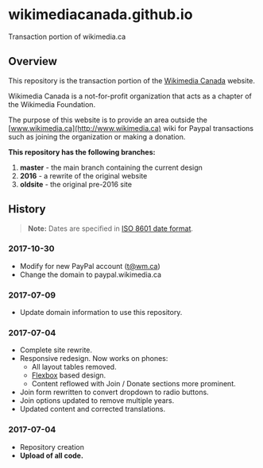 # wikimediacanada.github.io
Transaction portion of wikimedia.ca

## Overview
This repository is the transaction portion of the [Wikimedia Canada](http://www.wikimedia.ca) website.

Wikimedia Canada is a not-for-profit organization that acts as a chapter of the Wikimedia Foundation.

The purpose of this website is to provide an area outside the [www.wikimedia.ca](http://www.wikimedia.ca) wiki for Paypal transactions such as joining the organization or making a donation.

**This repository has the following branches:**

1. **master** - the main branch containing the current design
2. **2016** - a rewrite of the original website
3. **oldsite** - the original pre-2016 site

## History

> **Note:** Dates are specified in [ISO 8601 date format](https://www.iso.org/iso-8601-date-and-time-format.html).

### 2017-10-30
* Modify for new PayPal account (t@wm.ca)
* Change the domain to paypal.wikimedia.ca

### 2017-07-09
* Update domain information to use this repository.

### 2017-07-04
* Complete site rewrite.
* Responsive redesign. Now works on phones:
  * All layout tables removed.
  * [Flexbox](https://css-tricks.com/snippets/css/a-guide-to-flexbox/) based design.
  * Content reflowed with Join / Donate sections more prominent.
* Join form rewritten to convert dropdown to radio buttons.
* Join options updated to remove multiple years.
* Updated content and corrected translations.

### 2017-07-04
* Repository creation
* **Upload of all code.**


